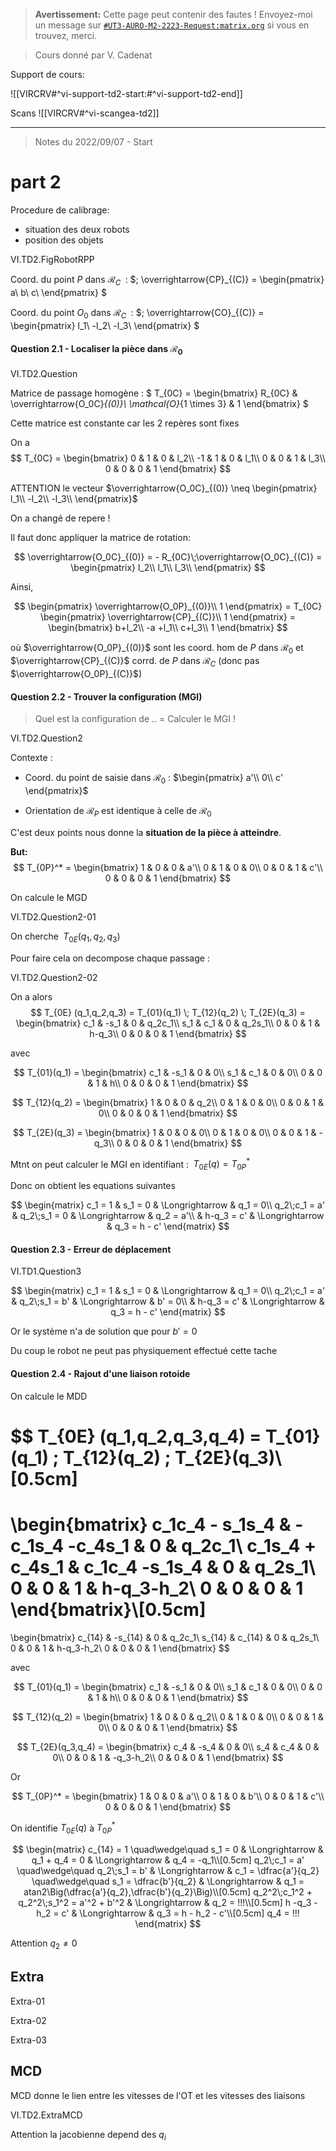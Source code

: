 
> **Avertissement:**
Cette page peut contenir des fautes ! Envoyez-moi un message sur [`#UT3-AURO-M2-2223-Request:matrix.org`](https://matrix.to/#/#UT3-AURO-M2-2223-Request:matrix.org) si vous en trouvez, merci.

> Cours donné par V. Cadenat

Support de cours:

![[VIRCRV#^vi-support-td2-start:#^vi-support-td2-end]]

Scans
![[VIRCRV#^vi-scangea-td2]]

---

> Notes du 2022/09/07 - Start

# part 2

Procedure de calibrage: 
- situation des deux robots
- position des objets

VI.TD2.FigRobotRPP

Coord. du point $P$ dans $\mathcal{R}_C\;$ :
$\;
\overrightarrow{CP}_{(C)} = 
\begin{pmatrix}
a\\ b\\ c\\
\end{pmatrix}
$

Coord. du point $O_0$ dans $\mathcal{R}_C\;$ :
$\;
\overrightarrow{CO}_{(C)} = 
\begin{pmatrix}
l_1\\ -l_2\\ -l_3\\
\end{pmatrix}
$

#### Question 2.1 - Localiser la pièce dans $\mathcal{R}_0$

VI.TD2.Question

Matrice de passage homogène :
$
T_{0C} = 
\begin{bmatrix}
R_{0C} & \overrightarrow{O_0C}_{(0)}\\
\mathcal{O}_{1 \times 3} & 1
\end{bmatrix}
$

Cette matrice est constante car les 2 repères sont fixes

On a
$$
T_{0C} = 
\begin{bmatrix}
0 & 1 & 0 & l_2\\
-1 & 1 & 0 & l_1\\
0 & 0 & 1 & l_3\\
0 & 0 & 0 & 1
\end{bmatrix}
$$

ATTENTION le vecteur
$\overrightarrow{O_0C}_{(0)} \neq \begin{pmatrix}
l_1\\ -l_2\\ -l_3\\
\end{pmatrix}$

On a changé de repere !

Il faut donc appliquer la matrice de rotation:

$$
\overrightarrow{O_0C}_{(0)} = - R_{0C}\;\overrightarrow{O_0C}_{(C)} =
\begin{pmatrix}
l_2\\ l_1\\ l_3\\
\end{pmatrix}
$$

Ainsi, 

$$
\begin{pmatrix}
\overrightarrow{O_0P}_{(0)}\\ 
1
\end{pmatrix}
= T_{0C}
\begin{pmatrix}
\overrightarrow{CP}_{(C)}\\ 
1
\end{pmatrix}
= \begin{bmatrix}
b+l_2\\ 
-a +l_1\\
c+l_3\\
1
\end{bmatrix}
$$

où $\overrightarrow{O_0P}_{(0)}$ sont les coord. hom de $P$ dans $\mathcal{R}_0$ et $\overrightarrow{CP}_{(C)}$ corrd. de $P$ dans $\mathcal{R}_C$ (donc pas $\overrightarrow{O_0P}_{(C)}$)

#### Question 2.2 - Trouver la configuration (MGI)

> Quel est la configuration de .. = Calculer le MGI !

VI.TD2.Question2

Contexte :
- Coord. du point de saisie dans $\mathcal{R}_0$ :
$\begin{pmatrix}
a'\\ 0\\ c'
\end{pmatrix}$

- Orientation de $\mathcal{R}_P$ est identique à celle de $\mathcal{R}_0$

C'est deux points nous donne la **situation de la pièce à atteindre**.

**But:**
$$
T_{0P}^* = 
\begin{bmatrix}
1 & 0 & 0 & a'\\
0 & 1 & 0 & 0\\
0 & 0 & 1 & c'\\
0 & 0 & 0 & 1
\end{bmatrix}
$$

On calcule le MGD

VI.TD2.Question2-01

On cherche $\;T_{0E} (q_1,q_2,q_3)$

Pour faire cela on decompose chaque passage :

VI.TD2.Question2-02

On a alors
$$
T_{0E} (q_1,q_2,q_3) = T_{01}(q_1) \; T_{12}(q_2) \; T_{2E}(q_3) =
\begin{bmatrix}
c_1 & -s_1 & 0 & q_2c_1\\
s_1 & c_1 & 0 & q_2s_1\\
0 & 0 & 1 & h-q_3\\
0 & 0 & 0 & 1
\end{bmatrix}
$$

avec

$$
T_{01}(q_1) = 
\begin{bmatrix}
c_1 & -s_1 & 0 & 0\\
s_1 & c_1 & 0 & 0\\
0 & 0 & 1 & h\\
0 & 0 & 0 & 1
\end{bmatrix}
$$

$$
T_{12}(q_2) = 
\begin{bmatrix}
1 & 0 & 0 & q_2\\
0 & 1 & 0 & 0\\
0 & 0 & 1 & 0\\
0 & 0 & 0 & 1
\end{bmatrix}
$$

$$
T_{2E}(q_3) = 
\begin{bmatrix}
1 & 0 & 0 & 0\\
0 & 1 & 0 & 0\\
0 & 0 & 1 & -q_3\\
0 & 0 & 0 & 1
\end{bmatrix}
$$

Mtnt on peut calculer le MGI en identifiant : $\; T_{0E}(q) = T_{0P}^*$

Donc on obtient les equations suivantes

$$
\begin{matrix}
c_1 = 1 & 
s_1 = 0 &
\Longrightarrow &
q_1 = 0\\
q_2\;c_1 = a' &
q_2\;s_1 = 0 &
\Longrightarrow &
q_2 = a'\\
& h-q_3 = c' &
\Longrightarrow &
q_3 = h - c'
\end{matrix}
$$

#### Question 2.3 - Erreur de déplacement

VI.TD1.Question3

$$
\begin{matrix}
c_1 = 1 & s_1 = 0 & \Longrightarrow & q_1 = 0\\
q_2\;c_1 = a' & q_2\;s_1 = b' & \Longrightarrow &  b' = 0\\
& h-q_3 = c' & \Longrightarrow & q_3 = h - c'
\end{matrix}
$$

Or le système n'a de solution que pour $b'=0$

Du coup le robot ne peut pas physiquement effectué cette tache

#### Question 2.4 - Rajout d'une liaison rotoide

On calcule le MDD

$$
T_{0E} (q_1,q_2,q_3,q_4) = T_{01}(q_1) \; T_{12}(q_2) \; T_{2E}(q_3)\\[0.5cm]
=
\begin{bmatrix}
c_1c_4 - s_1s_4 & -c_1s_4 -c_4s_1 & 0 & q_2c_1\\
c_1s_4 + c_4s_1 & c_1c_4 -s_1s_4 & 0 & q_2s_1\\
0 & 0 & 1 & h-q_3-h_2\\
0 & 0 & 0 & 1
\end{bmatrix}\\[0.5cm]
=
\begin{bmatrix}
c_{14} & -s_{14} & 0 & q_2c_1\\
s_{14} & c_{14} & 0 & q_2s_1\\
0 & 0 & 1 & h-q_3-h_2\\
0 & 0 & 0 & 1
\end{bmatrix}
$$

avec

$$
T_{01}(q_1) = 
\begin{bmatrix}
c_1 & -s_1 & 0 & 0\\
s_1 & c_1 & 0 & 0\\
0 & 0 & 1 & h\\
0 & 0 & 0 & 1
\end{bmatrix}
$$

$$
T_{12}(q_2) = 
\begin{bmatrix}
1 & 0 & 0 & q_2\\
0 & 1 & 0 & 0\\
0 & 0 & 1 & 0\\
0 & 0 & 0 & 1
\end{bmatrix}
$$

$$
T_{2E}(q_3,q_4) = 
\begin{bmatrix}
c_4 & -s_4 & 0 & 0\\
s_4 & c_4 & 0 & 0\\
0 & 0 & 1 & -q_3-h_2\\
0 & 0 & 0 & 1
\end{bmatrix}
$$

Or 

$$
T_{0P}^* = 
\begin{bmatrix}
1 & 0 & 0 & a'\\
0 & 1 & 0 & b'\\
0 & 0 & 1 & c'\\
0 & 0 & 0 & 1
\end{bmatrix}
$$

On identifie $T_{0E}(q)$ à $T_{0P}^*$

$$
\begin{matrix}
c_{14} = 1 \quad\wedge\quad s_1 = 0 & \Longrightarrow & q_1 + q_4 = 0 & \Longrightarrow & q_4 = -q_1\\[0.5cm]
q_2\;c_1 = a' \quad\wedge\quad q_2\;s_1 = b' & \Longrightarrow & c_1 = \dfrac{a'}{q_2} \quad\wedge\quad s_1 = \dfrac{b'}{q_2} & \Longrightarrow & q_1 = atan2\Big(\dfrac{a'}{q_2},\dfrac{b'}{q_2}\Big)\\[0.5cm]
q_2^2\;c_1^2 + q_2^2\;s_1^2 = a'^2 + b'^2 & \Longrightarrow & q_2 = !!!\\[0.5cm]
h -q_3 - h_2 = c' & \Longrightarrow & q_3 = h - h_2 - c'\\[0.5cm]
q_4 = !!!
\end{matrix}
$$

Attention $q_2 \neq 0$


## Extra

Extra-01

Extra-02

Extra-03

## MCD

MCD donne le lien entre les vitesses de l'OT et les vitesses des liaisons

VI.TD2.ExtraMCD

Attention la jacobienne depend des $q_i$
